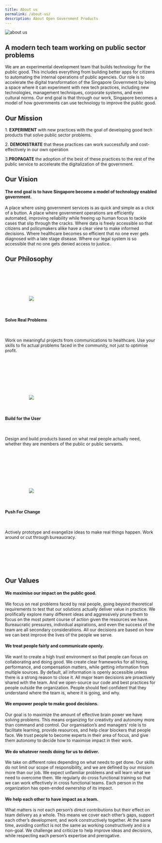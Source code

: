 ```yaml
---
title: About us
permalink: /about-us/
description: About Open Government Products
---
```

![about us](/images/aboutus.jpg)
## A modern tech team working on public sector problems &nbsp;

  

We are an experimental development team that builds technology for the public good. This includes everything from building better apps for citizens to automating the internal operations of public agencies. Our role is to accelerate the digital transformation of the Singapore Government by being a space where it can experiment with new tech practices, including new technologies, management techniques, corporate systems, and even cultural norms. Our end goal is that through our work, Singapore becomes a model of how governments can use technology to improve the public good.

  

  

##  Our Mission

  

1\. **EXPERIMENT** with new practices with the goal of developing good tech products that solve public sector problems.

2\. **DEMONSTRATE** that these practices can work successfully and cost-effectively in our own operation

3\.**PROPAGATE** the adoption of the best of these practices to the rest of the public service to accelerate the digitalization of the government.

  

## Our Vision

#### The end goal is to have Singapore become a model of technology enabled government.&nbsp;

  

A place where using government services is as quick and simple as a click of a button. A place where government operations are efficiently automated, improving reliability while freeing up human focus to tackle cases that slip through the cracks. Where data is freely accessible so that citizens and policymakers alike have a clear view to make informed decisions. Where healthcare becomes so efficient that no one ever gets diagnosed with a late stage disease. Where our legal system is so accessible that no one gets denied access to justice.


## Our Philosophy

<section class="bp-section">

&nbsp; &nbsp; &nbsp; &nbsp; <div class="row margin--top padding--bottom">

&nbsp; &nbsp; &nbsp; &nbsp; &nbsp; &nbsp; <div class="col is-one-third">

&nbsp; &nbsp; &nbsp; &nbsp; &nbsp; &nbsp; &nbsp; &nbsp; <div class="text-card is-white">

&nbsp; &nbsp; &nbsp; &nbsp; &nbsp; &nbsp; &nbsp; &nbsp; &nbsp; &nbsp; <img class="text-card-icon padding--bottom--sm" src="{{site.baseurl}}/images/solve.png">

&nbsp; &nbsp; &nbsp; &nbsp; &nbsp; &nbsp; &nbsp; &nbsp; &nbsp; &nbsp; <h4 class="padding--top has-text-secondary padding--bottom"><b>Solve Real Problems</b></h4>

&nbsp; &nbsp; &nbsp; &nbsp; &nbsp; &nbsp; &nbsp; &nbsp; &nbsp; &nbsp; <p>Work on meaningful projects from communications to healthcare. Use your skills to fix actual problems faced in the community, not just to optimise profit.</p>

&nbsp; &nbsp; &nbsp; &nbsp; &nbsp; &nbsp; &nbsp; &nbsp; </div>

  

&nbsp; &nbsp; &nbsp; &nbsp; &nbsp; &nbsp; </div>

&nbsp; &nbsp; &nbsp; &nbsp; &nbsp; &nbsp; <div class="col is-one-third">

&nbsp; &nbsp; &nbsp; &nbsp; &nbsp; &nbsp; &nbsp; &nbsp; <div class="text-card is-white">

&nbsp; &nbsp; &nbsp; &nbsp; &nbsp; &nbsp; &nbsp; &nbsp; &nbsp; &nbsp; <img class="text-card-icon padding--bottom--sm" src="{{site.baseurl}}/images/build.png">

&nbsp; &nbsp; &nbsp; &nbsp; &nbsp; &nbsp; &nbsp; &nbsp; &nbsp; &nbsp; <h4 class="padding--top has-text-secondary padding--bottom"><b>Build for the User</b></h4>

&nbsp; &nbsp; &nbsp; &nbsp; &nbsp; &nbsp; &nbsp; &nbsp; &nbsp; &nbsp; <p>Design and build products based on what real people actually need, whether they are members of the public or public servants.</p>

&nbsp; &nbsp; &nbsp; &nbsp; &nbsp; &nbsp; &nbsp; &nbsp; </div>

  

&nbsp; &nbsp; &nbsp; &nbsp; &nbsp; &nbsp; </div>

&nbsp; &nbsp; &nbsp; &nbsp; &nbsp; &nbsp; <div class="col is-one-third">

&nbsp; &nbsp; &nbsp; &nbsp; &nbsp; &nbsp; &nbsp; &nbsp; <div class="text-card is-white">

&nbsp; &nbsp; &nbsp; &nbsp; &nbsp; &nbsp; &nbsp; &nbsp; &nbsp; &nbsp; <img class="text-card-icon padding--bottom--sm" src="{{site.baseurl}}/images/push.png">

&nbsp; &nbsp; &nbsp; &nbsp; &nbsp; &nbsp; &nbsp; &nbsp; &nbsp; &nbsp; <h4 class="padding--top has-text-secondary padding--bottom"><b>Push For Change</b></h4>

&nbsp; &nbsp; &nbsp; &nbsp; &nbsp; &nbsp; &nbsp; &nbsp; &nbsp; &nbsp; <p>Actively prototype and evangelize ideas to make real things happen. Work around or cut through bureaucracy.</p>

&nbsp; &nbsp; &nbsp; &nbsp; &nbsp; &nbsp; &nbsp; &nbsp; </div>

&nbsp; &nbsp; &nbsp; &nbsp; &nbsp; &nbsp; </div>

&nbsp; &nbsp; &nbsp; &nbsp; </div>

</section>

  

  

##  Our Values
#### We maximise our impact on the public good.

We focus on real problems faced by real people, going beyond theoretical requirements to test that our solutions actually deliver value in practice. We prolifically explore many different ideas and aggressively prune them to focus on the most potent course of action given the resources we have. Bureaucratic pressures, individual aspirations, and even the success of the team are all secondary considerations. All our decisions are based on how we can best improve the lives of the people we serve.&nbsp;

  

#### We treat people fairly and communicate openly.

We want to create a high trust environment so that people can focus on collaborating and doing good. We create clear frameworks for all hiring, performance, and compensation matters, while getting information from multiple sources. By default, all information is openly accessible unless there is a strong reason to close it. All major team decisions are proactively shared with the team. And we open-source our code and best practices for people outside the organization. People should feel confident that they understand where the team is, where it is going, and why.

  

#### We empower people to make good decisions.

Our goal is to maximize the amount of effective brain power we have solving problems. This means organizing for creativity and autonomy more than command and control. Our organisation’s and managers’ role is to facilitate learning, provide resources, and help clear blockers that people face. We trust people to become experts in their area of focus, and give them autonomy to decide how to maximise impact in their work.&nbsp;

  

#### We do whatever needs doing for us to deliver.

We take on different roles depending on what needs to get done. Our skills do not limit our scope of responsibility, and we are defined by our mission more than our job. We expect unfamiliar problems and will learn what we need to overcome them. We regularly do cross functional training so that we can work effectively in cross functional teams. Each person in the organization has open-ended ownership of its impact.

  

#### We help each other to have impact as a team.

What matters is not each person’s direct contributions but their effect on team delivery as a whole. This means we cover each other’s gaps, support each other’s development, and work constructively together. At the same time, avoiding conflict is not the same as working constructively and is a non-goal. We challenge and criticize to help improve ideas and decisions, while respecting each person’s expertise and prerogative.